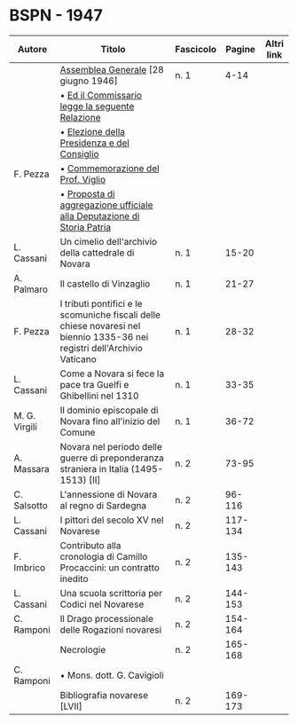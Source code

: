# BSPN - 1947

| Autore        | Titolo                                                                                                                     | Fascicolo | Pagine  | Altri link |
|---------------|----------------------------------------------------------------------------------------------------------------------------|-----------|---------|------------|
|               | [Assemblea Generale](http://www.ssno.it/BSPNo/bspn_not47.html#471) [28 giugno 1946]                                        | n. 1      | 4-14    |            |
|               | • [Ed il Commissario legge la seguente Relazione](http://www.ssno.it/BSPNo/bspn_not47.html#471rel)                         |           |         |            |
|               | • [Elezione della Presidenza e del Consiglio](http://www.ssno.it/BSPNo/bspn_not47.html#471elez)                            |           |         |            |
| F. Pezza      | • [Commemorazione del Prof. Viglio](http://www.ssno.it/BSPNo/bspn_not47.html#471viglio)                                    |           |         |            |
|               | • [Proposta di aggregazione ufficiale alla Deputazione di Storia Patria](http://www.ssno.it/BSPNo/bspn_not47.html#471dssp) |           |         |            |
| L. Cassani    | Un cimelio dell'archivio della cattedrale di Novara                                                                        | n. 1      | 15-20   |            |
| A. Palmaro    | Il castello di Vinzaglio                                                                                                   | n. 1      | 21-27   |            |
| F. Pezza      | I tributi pontifici e le scomuniche fiscali delle chiese novaresi nel biennio 1335-36 nei registri dell'Archivio Vaticano  | n. 1      | 28-32   |            |
| L. Cassani    | Come a Novara si fece la pace tra Guelfi e Ghibellini nel 1310                                                             | n. 1      | 33-35   |            |
| M. G. Virgili | Il dominio episcopale di Novara fino all'inizio del Comune                                                                 | n. 1      | 36-72   |            |
| A. Massara    | Novara nel periodo delle guerre di preponderanza straniera in Italia (1495-1513) [II]                                      | n. 2      | 73-95   |            |
| C. Salsotto   | L'annessione di Novara al regno di Sardegna                                                                                | n. 2      | 96-116  |            |
| L. Cassani    | I pittori del secolo XV nel Novarese                                                                                       | n. 2      | 117-134 |            |
| F. Imbrico    | Contributo alla cronologia di Camillo Procaccini: un contratto inedito                                                     | n. 2      | 135-143 |            |
| L. Cassani    | Una scuola scrittoria per Codici nel Novarese                                                                              | n. 2      | 144-153 |            |
| C. Ramponi    | Il Drago processionale delle Rogazioni novaresi                                                                            | n. 2      | 154-164 |            |
|               | Necrologie                                                                                                                 | n. 2      | 165-168 |            |
| C. Ramponi    | • Mons. dott. G. Cavigioli                                                                                                 |           |         |            |
|               | Bibliografia novarese [LVII]                                                                                               | n. 2      | 169-173 |            |
